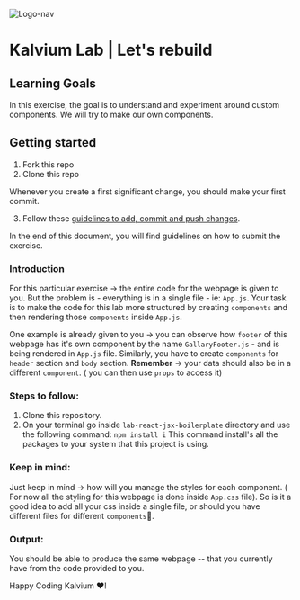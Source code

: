 ![Logo-nav](https://s3.ap-south-1.amazonaws.com/kalvi-education.github.io/front-end-web-development/Kalvium-Logo.png)

# Kalvium Lab | Let's rebuild

## Learning Goals

In this exercise, the goal is to understand and experiment around custom components. We will try to make our own components.

## Getting started

1. Fork this repo
2. Clone this repo

Whenever you create a first significant change, you should make your first commit.

3. Follow these [guidelines to add, commit and push changes](https://github.com/FACEPrep-ProGrad/general-guidelines-labs-project-builders.git).

In the end of this document, you will find guidelines on how to submit the exercise.

### Introduction

For this particular exercise -> the entire code for the webpage is given to you. But the problem is - everything is in a single file - ie: `App.js`.
Your task is to make the code for this lab more structured by creating `components` and then rendering those `components` inside `App.js`.

One example is already given to you -> you can observe how `footer` of this webpage has it's own component by the name `GallaryFooter.js` - and is being rendered in `App.js` file.
Similarly, you have to create `components` for `header` section and  `body` section.
**Remember** -> your data should also be in a different `component`. ( you can then use `props` to access it)

### Steps to follow:
1. Clone this repository.
2. On your terminal go inside `lab-react-jsx-boilerplate` directory and use the following command:
   `npm install i`
   This command install's all the packages to your system that this project is using.

### Keep in mind:
Just keep in mind -> how will you manage the styles for each component. ( For now all the styling for this webpage is done inside `App.css` file).
So is it a good idea to add all your css inside a single file, or should you have different files for different `components`🧐.

### Output:
You should be able to produce the same webpage -- that you currently have from the code provided to you.
   
Happy Coding Kalvium ❤️!
